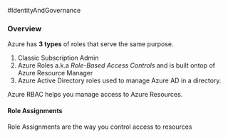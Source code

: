 #IdentityAndGovernance 

### Overview
Azure has **3 types** of roles that serve the same purpose.

1) Classic Subscription Admin
2) Azure Roles a.k.a *Role-Based Access Controls* and is built ontop of Azure Resource Manager
3) Azure Active Directory roles used to manage Azure AD in a directory.

Azure RBAC helps you manage access to Azure Resources.

#### Role Assignments
Role Assignments are the way you control access to resources